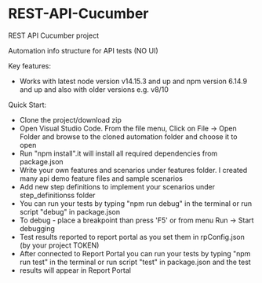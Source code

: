 # REST-API-Cucumber
REST API Cucumber project

Automation info structure for API tests (NO UI)

Key features:

- Works with latest node version v14.15.3 and up and npm version 6.14.9 and up and also with older versions e.g. v8/10

Quick Start:

- Clone the project/download zip
- Open Visual Studio Code. From the file menu, Click on File → Open Folder and browse to the cloned automation folder and choose it to open
- Run "npm install".it will install all required dependencies from package.json
- Write your own features and scenarios under features folder. I created many api demo feature files and sample scenarios 
- Add new step definitions to implement your scenarios under step_definitionss folder
- You can run your tests by typing "npm run debug" in the terminal or run script "debug" in package.json
- To debug - place a breakpoint than press 'F5' or from menu Run → Start debugging
- Test results reported to report portal as you set them in rpConfig.json (by your project TOKEN)
- After connected to Report Portal you can run your tests by typing "npm run test" in the terminal or run script "test" in package.json and the test
- results will appear in Report Portal
